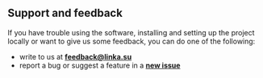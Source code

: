 ## Support and feedback

If you have trouble using the software, installing and setting up the project locally or want to give us some feedback, you can do one of the following:

- write to us at **feedback@linka.su**
- report a bug or suggest a feature in a [**new issue**](https://github.com/linkasu/linka.looks-electron/issues/new)
